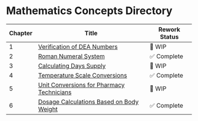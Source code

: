 # Mathematics Concepts Directory

| Chapter | Title | Rework Status |
|---------|-------|---------------|
| 1 | [Verification of DEA Numbers](./dea_numbers.md) | 🚧 WIP |
| 2 | [Roman Numeral System](./roman_numerals.md) | ✅ Complete |
| 3 | [Calculating Days Supply](./days_supply.md) | 🚧 WIP |
| 4 | [Temperature Scale Conversions](./temperature_scale_conversions.md) | ✅ Complete |
| 5 | [Unit Conversions for Pharmacy Technicians](./unit_conversions.md) | 🚧 WIP |
| 6 | [Dosage Calculations Based on Body Weight](./body_weight_calculations.md) | ✅ Complete |
